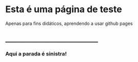 # Esta é uma página de teste
Apenas para fins didáticos, aprendendo a usar github pages
## _____________________________
### Aqui a parada é sinistra!
